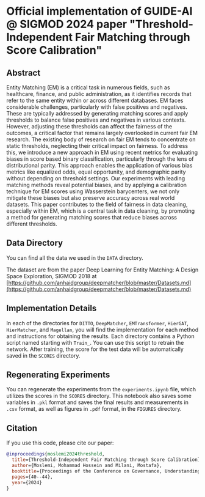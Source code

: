 # Official implementation of GUIDE-AI @ SIGMOD 2024 paper "Threshold-Independent Fair Matching through Score Calibration"

## Abstract
Entity Matching (EM) is a critical task in numerous fields, such as healthcare, finance, and public administration, as it identifies records that refer to the same entity within or across different databases. EM faces considerable challenges, particularly with false positives and negatives. These are typically addressed by generating matching scores and apply thresholds to balance false positives and negatives in various contexts. However, adjusting these thresholds can affect the fairness of the outcomes, a critical factor that remains largely overlooked in current fair EM research. The existing body of research on fair EM tends to concentrate on static thresholds, neglecting their critical impact on fairness. To address this, we introduce a new approach in EM using recent metrics for evaluating biases in score based binary classification, particularly through the lens of distributional parity. This approach enables the application of various bias metrics like equalized odds, equal opportunity, and demographic parity without depending on threshold settings. Our experiments with leading matching methods reveal potential biases, and by applying a calibration technique for EM scores using Wasserstein barycenters, we not only mitigate these biases but also preserve accuracy across real world datasets. This paper contributes to the field of fairness in data cleaning, especially within EM, which is a central task in data cleaning, by promoting a method for generating matching scores that reduce biases across different thresholds.

## Data Directory

You can find all the data we used in the `DATA` directory.

The dataset are from the paper Deep Learning for Entity Matching: A Design Space Exploration, SIGMOD 2018 at [https://github.com/anhaidgroup/deepmatcher/blob/master/Datasets.md](https://github.com/anhaidgroup/deepmatcher/blob/master/Datasets.md)

## Implementation Details

In each of the directories for `DITTO`, `DeepMatcher`, `EMTransformer`, `HierGAT`, `HierMatcher`, and `Magellan`, you will find the implementation for each method and instructions for obtaining the results. Each directory contains a Python script named starting with `Train_`. You can use this script to retrain the network. After training, the score for the test data will be automatically saved in the `SCORES` directory.

## Regenerating Experiments

You can regenerate the experiments from the `experiments.ipynb` file, which utilizes the scores in the `SCORES` directory. This notebook also saves some variables in `.pkl` format and saves the final results and measurements in `.csv` format, as well as figures in `.pdf` format, in the `FIGURES` directory.

## Citation

If you use this code, please cite our paper:

```bibtex
@inproceedings{moslemi2024threshold,
  title={Threshold-Independent Fair Matching through Score Calibration},
  author={Moslemi, Mohammad Hossein and Milani, Mostafa},
  booktitle={Proceedings of the Conference on Governance, Understanding and Integration of Data for Effective and Responsible AI},
  pages={40--44},
  year={2024}
}
